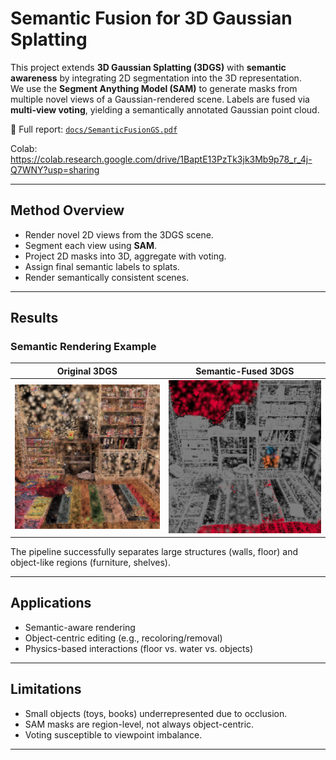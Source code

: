 # Semantic Fusion for 3D Gaussian Splatting

This project extends **3D Gaussian Splatting (3DGS)** with **semantic awareness** by integrating 2D segmentation into the 3D representation.  
We use the **Segment Anything Model (SAM)** to generate masks from multiple novel views of a Gaussian-rendered scene. Labels are fused via **multi-view voting**, yielding a semantically annotated Gaussian point cloud.

📄 Full report: [`docs/SemanticFusionGS.pdf`](docs/SemanticFusionGS.pdf)

Colab: https://colab.research.google.com/drive/1BaptE13PzTk3jk3Mb9p78_r_4j-Q7WNY?usp=sharing

---

## Method Overview
- Render novel 2D views from the 3DGS scene.  
- Segment each view using **SAM**.  
- Project 2D masks into 3D, aggregate with voting.  
- Assign final semantic labels to splats.  
- Render semantically consistent scenes.

---

## Results
### Semantic Rendering Example
| Original 3DGS | Semantic-Fused 3DGS |
|---------------|----------------------|
| ![](assets/example_original.png) | ![](assets/example_semantic.png) |

The pipeline successfully separates large structures (walls, floor) and object-like regions (furniture, shelves).

---

## Applications
- Semantic-aware rendering  
- Object-centric editing (e.g., recoloring/removal)  
- Physics-based interactions (floor vs. water vs. objects)

---

## Limitations
- Small objects (toys, books) underrepresented due to occlusion.  
- SAM masks are region-level, not always object-centric.  
- Voting susceptible to viewpoint imbalance.

---

